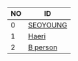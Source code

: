 |NO|ID|
|-|-|
|0|[SEOYOUNG](https://github.com/Seo-Young/sos-master)|
|1|[Haeri](https://github.com/yayyhr/sos-master)|
|2|[B person](https://github.com/b-person/sos-master)|

